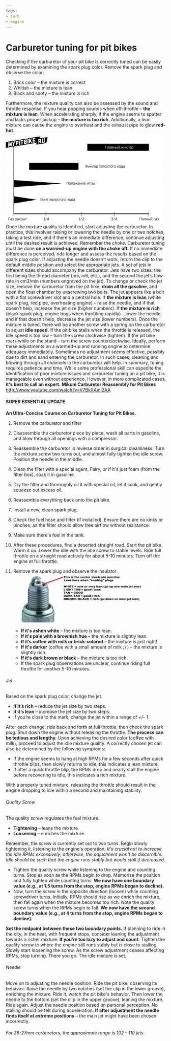 ```yaml
---
tags:
- carb
- engine
---
```


# Carburetor tuning for pit bikes

Checking if the carburetor of your pit bike is correctly tuned can be easily determined by examining the spark plug color. Remove the spark plug and observe the color:

1. Brick color – the mixture is correct
2. Whitish – the mixture is lean
3. Black and sooty – the mixture is rich

Furthermore, the mixture quality can also be assessed by the sound and throttle response. If you hear popping sounds when off-throttle – **the mixture is lean**. When accelerating sharply, if the engine seems to sputter and lacks proper pickup – **the mixture is too rich**. Additionally, a lean mixture can cause the engine to overheat and the exhaust pipe to glow **red-hot**. ![Diagram of Component Dependency in the Carburetor at Various Throttle Openings](../../../static/img/100b86.png "Diagram of Component Dependency in the Carburetor at Various Throttle Openings") Once the mixture quality is identified, start adjusting the carburetor. In practice, this involves raising or lowering the needle by one or two notches, taking a test ride, and if there's an immediate difference, continue adjusting until the desired result is achieved. Remember the choke. Carburetor tuning must be done **on a warmed-up engine with the choke off.** If no immediate difference is perceived, ride longer and assess the results based on the spark plug color. If adjusting the needle doesn't work, return the clip to the default middle position and select the appropriate jets. A set of jets in different sizes should accompany the carburetor. Jets have two sizes: the first being the thread diameter (m5, m6, etc.), and the second the jet’s flow rate in cm3/min (numbers engraved on the jet). To change or check the jet size, remove the carburetor from the pit bike, **drain all the gasoline**, and open the float chamber by unscrewing two bolts. The jet appears like a bolt with a flat screwdriver slot and a central hole. If **the mixture is lean** (white spark plug, red pipe, overheating engine) – raise the needle, and if that doesn't help, increase the jet size (higher numbers). If **the mixture is rich** (black spark plug, engine bogs when throttling rapidly) – lower the needle, and if that doesn't help, decrease the jet size (lower numbers). Once the mixture is tuned, there will be another screw with a spring on the carburetor to adjust **idle speed.** If the pit bike stalls when the throttle is released, the idle speed is too low – turn the screw clockwise (tighten). If the pit bike roars while on the stand – turn the screw counterclockwise. Ideally, perform these adjustments on a warmed-up and running engine to determine adequacy immediately. Sometimes no adjustment seems effective, possibly due to dirt and sand entering the carburetor. In such cases, cleaning and blowing through all channels in the carburetor will help. In summary, tuning requires patience and time. While some professional skill can expedite the identification of poor mixture issues and carburetor tuning on a pit bike, it is manageable even without experience. However, in more complicated cases, **it's best to call an expert.** **Mikuni Carburetor Reassembly for Pit Bikes** http://www.youtube.com/watch?v=V7BkXAml2AA

#### SUPER ESSENTIAL UPDATE

**An Ultra-Concise Course on Carburetor Tuning for Pit Bikes.**

01. Remove the carburetor and filter
02. Disassemble the carburetor piece by piece, wash all parts in gasoline, and blow through all openings with a compressor.
03. Reassemble the carburetor in reverse order in surgical cleanliness. Turn the mixture screw two turns out, and almost fully tighten the idle screw. Position the needle in the middle.
04. Clean the filter with a special agent, Fairy, or if it's just foam (from the filter box), soak it in gasoline.
05. Dry the filter and thoroughly oil it with special oil, let it soak, and gently squeeze out excess oil.
06. Reassemble everything back onto the pit bike.
07. Install a new, clean spark plug.
08. Check the fuel hose and filter (if installed). Ensure there are no kinks or pinches, as the filter should allow free airflow without resistance.
09. Make sure there's fuel in the tank.
10. After these procedures, find a deserted straight road. Start the pit bike. Warm it up. Lower the idle with the idle screw to stable levels. Ride full throttle on a straight road actively for about 5-10 minutes. Turn off the engine at full throttle.
11. Remove the spark plug and observe the insulator ![Spark Plug Insulator](../../../static/img/56604917d3.jpg "Spark Plug Insulator")

    - **If it's ashen white** – the mixture is too lean.
    - **If it's pale with a brownish hue** – the mixture is slightly lean.
    - **If it’s coffee with milk or brick-colored** – the mixture is just right!
    - **If it's darker** (coffee with a small amount of milk ;) ) – the mixture is slightly rich.
    - **If it's dark brown or black** – the mixture is too rich.
    - If the spark plug observations are unclear, continue riding full throttle for another 5-10 minutes.

###### Jet

Based on the spark plug color, change the jet.

- **If it’s rich** – reduce the jet size by two steps.
- **If it’s lean** – increase the jet size by two steps.
- If you’re close to the mark, change the jet within a range of +/- 1.

After each change, ride back and forth at full throttle, then check the spark plug. Shut down the engine without releasing the throttle. **The process can be tedious and lengthy.** Upon achieving the desired color (coffee with milk), proceed to adjust the idle mixture quality. A correctly chosen jet can also be determined by the following symptoms:

- If the engine seems to hang at high RPMs for a few seconds after quick throttle blips, then slowly returns to idle, this indicates a lean mixture.
- If after a quick throttle blip, the RPMs drop and nearly stall the engine before recovering to idle, this indicates a rich mixture.

With a properly tuned mixture, releasing the throttle should result in the engine dropping to idle within a second and maintaining stability.

###### Quality Screw

The quality screw regulates the fuel mixture.

- **Tightening** – leans the mixture.
- **Loosening** – enriches the mixture.

Remember, the screw is currently set out to two turns. Begin slowly tightening it, listening to the engine's operation. *It's crucial not to increase the idle RPMs excessively; otherwise, the adjustment won't be discernible. Idle should be such that the engine runs stably but would stall if decreased.*

- Tighten the quality screw while listening to the engine and counting turns. Stop as soon as the RPMs begin to drop. Memorize the position and fully tighten while counting turns. **We now have one boundary value (e.g., at 1.5 turns from the stop, engine RPMs began to decline).**
- Now, turn the screw in the opposite direction (loosen) while counting screwdriver turns. Initially, RPMs should rise as we enrich the mixture, then fall again when the mixture becomes too rich. Note the quality screw turns when the RPMs begin to fall. **We now have the second boundary value (e.g., at 4 turns from the stop, engine RPMs began to decline).**

**Set the midpoint between these two boundary points.** If planning to ride in the city, in the heat, with frequent stops, consider leaning the adjustment towards a richer mixture. **If you’re too lazy to adjust and count.** Tighten the quality screw to where the engine still runs stably but is close to stalling. Slowly start loosening the screw. As the screw adjustment ceases affecting RPMs, stop turning. There you go. The idle mixture is set.

###### Needle

Move on to adjusting the needle position. Ride the pit bike, observing its behavior. Raise the needle by two notches (set the clip in the lower groove), enriching the mixture. Ride it, watch the pit bike's behavior. Then lower the needle to the bottom (set the clip in the upper groove), leaning the mixture. Ride again. Adjust the needle position based on personal perception. No stalling should be felt during acceleration. **If after adjustment the needle finds itself at extreme positions** – the main jet might have been chosen incorrectly.

###### For 26-27mm carburetors, the approximate range is 102 - 110 jets.
